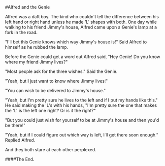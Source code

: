 #Alfred and the Genie 

Alfred was a daft boy.  The kind who couldn't tell the difference between his left hand or right hand unless he made 'L' shapes with both.  One day while walking to his friend Jimmy's house, Alfred came upon a Genie's lamp at a fork in the road. 

"I'll bet this Genie knows which way Jimmy's house is!" Said Alfred to himself as he rubbed the lamp.  

Before the Genie could get a word out Alfred said, "Hey Genie!  Do you know where my friend Jimmy lives?" 

"Most people ask for the three wishes."  Said the Genie.

"Yeah, but I just want to know where Jimmy lives!"

"You can wish to be delivered to Jimmy's house."

"Yeah, but I'm pretty sure he lives to the left and if I put my hands like this."  He said making the 'L's with his hands, "I'm pretty sure the one that makes the 'L' is the left one right?  Or is it the right?"

"But you could just wish for yourself to be at Jimmy's house and then you'd be there!"

"Yeah, but if I could figure out which way is left, I'll get there soon enough." Replied Alfred.

And they both stare at each other perplexed.

####The End.
